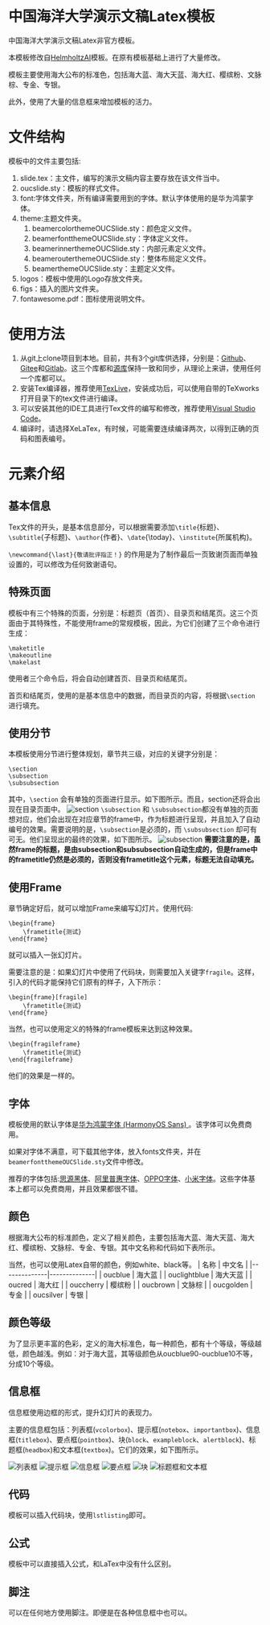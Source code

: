 # 中国海洋大学演示文稿Latex模板

中国海洋大学演示文稿Latex非官方模板。

本模板修改自[HelmholtzAI](https://github.com/Helmholtz-AI-Energy/beamer-template)模板。在原有模板基础上进行了大量修改。

模板主要使用海大公布的标准色，包括海大蓝、海大天蓝、海大红、樱缤粉、文脉棕、专金、专银。

此外，使用了大量的信息框来增加模板的活力。

# 文件结构

模板中的文件主要包括:

1. slide.tex：主文件，编写的演示文稿内容主要存放在该文件当中。
2. oucslide.sty：模板的样式文件。
3. font:字体文件夹，所有编译需要用到的字体。默认字体使用的是华为鸿蒙字体。
4. theme:主题文件夹。
    1. beamercolorthemeOUCSlide.sty：颜色定义文件。
    2. beamerfontthemeOUCSlide.sty：字体定义文件。
    3. beamerinnerthemeOUCSlide.sty：内部元素定义文件。
    4. beamerouterthemeOUCSlide.sty：整体布局定义文件。
    5. beamerthemeOUCSlide.sty：主题定义文件。
5. logos：模板中使用的Logo存放文件夹。
6. figs：插入的图片文件夹。
7. fontawesome.pdf：图标使用说明文件。

# 使用方法
1. 从git上clone项目到本地。目前，共有3个git库供选择，分别是：[Github](https://github.com/dryangyq/ouc-slide-latex-template.git)、[Gitee](https://gitee.com/dryangyq/ouc-slide-latex-template.git)和[Gitlab](https://gitlab.com/dryangyq/ouc-slide-latex-template.git)。这三个库都和[源库](https://git.yangyq.net/laoyang/ouc-slide-latex-template.git)保持一致和同步，从理论上来讲，使用任何一个库都可以。
2. 安装Tex编译器，推荐使用[TexLive](https://tug.org/texlive/)，安装成功后，可以使用自带的TeXworks打开目录下的tex文件进行编译。
3. 可以安装其他的IDE工具进行Tex文件的编写和修改，推荐使用[Visual Studio Code](https://code.visualstudio.com/)。
4. 编译时，请选择XeLaTex，有时候，可能需要连续编译两次，以得到正确的页码和图表编号。

# 元素介绍
## 基本信息
Tex文件的开头，是基本信息部分，可以根据需要添加`\title`{标题}、`\subtitle`{子标题}、`\author`{作者}、`\date`{\today}、`\institute`{所属机构}。

`\newcommand{\last}{敬请批评指正！}` 的作用是为了制作最后一页致谢页面而单独设置的，可以修改为任何致谢语句。

## 特殊页面

模板中有三个特殊的页面，分别是：标题页（首页）、目录页和结尾页。这三个页面由于其特殊性，不能使用frame的常规模板，因此，为它们创建了三个命令进行生成：

```
\maketitle
\makeoutline
\makelast
```
使用者三个命令后，将会自动创建首页、目录页和结尾页。

首页和结尾页，使用的是基本信息中的数据，而目录页的内容，将根据`\section`进行填充。

## 使用分节

本模板使用分节进行整体规划，章节共三级，对应的关键字分别是：
```
\section
\subsection
\subsubsection
```
其中，`\section` 会有单独的页面进行显示。如下图所示。而且，section还将会出现在目录页面中。
![section](/figs/fig01.png )
`\subsection` 和 `\subsubsection`都没有单独的页面想对应，他们会出现在对应章节的frame中，作为标题进行呈现，并且加入了自动编号的效果。需要说明的是，`\subsection`是必须的，而 `\subsubsection` 却可有可无。他们呈现出的最终的效果，如下图所示。
![subsection](/figs/fig02.png)
**需要注意的是，虽然frame的标题，是由subsection和subsubsection自动生成的，但是frame中的frametitle仍然是必须的，否则没有frametitle这个元素，标题无法自动填充。**

## 使用Frame
章节确定好后，就可以增加Frame来编写幻灯片。使用代码:
```
\begin{frame}
    \frametitle{测试}
\end{frame}
```
就可以插入一张幻灯片。

需要注意的是：如果幻灯片中使用了代码块，则需要加入关键字`fragile`。这样，引入的代码才能保持它们原有的样子，入下所示：
```
\begin{frame}[fragile]
    \frametitle{测试}
\end{frame}
```
当然，也可以使用定义的特殊的frame模板来达到这种效果。
```
\begin{fragileframe}
    \frametitle{测试}
\end{fragileframe}
```
他们的效果是一样的。

## 字体
模板使用的默认字体是[华为鸿蒙字体 (HarmonyOS Sans) ](https://developer.harmonyos.com/cn/docs/design/font-0000001157868583)。该字体可以免费商用。

如果对字体不满意，可下载其他字体，放入fonts文件夹，并在`beamerfontthemeOUCSlide.sty`文件中修改。

推荐的字体包括:[思源黑体](https://github.com/adobe-fonts/source-han-sans)、[阿里普惠字体](https://alibabafont.taobao.com/wow/alibabafont/act/alifont)、[OPPO字体](https://www.thosefree.com/oppo-sans)、[小米字体](https://web.vip.miui.com/page/info/mio/mio/detail?postId=33935854)。这些字体基本上都可以免费商用，并且效果都很不错。

## 颜色
根据海大公布的标准颜色，定义了相关颜色，主要包括海大蓝、海大天蓝、海大红、樱缤粉、文脉棕、专金、专银。其中文名称和代码如下表所示。

当然，也可以使用Latex自带的颜色，例如white、black等。
| 名称  | 中文名 |
|--------------|--------------|
| oucblue      | 海大蓝          |
| ouclightblue | 海大天蓝         |
| oucred       | 海大红          |
| ouccherry    | 樱缤粉          |
| oucbrown     | 文脉棕          |
| oucgolden    | 专金           |
| oucsilver    | 专银           |

## 颜色等级
为了显示更丰富的色彩，定义的海大标准色，每一种颜色，都有十个等级，等级越低，颜色越浅。例如：对于海大蓝，其等级颜色从oucblue90-oucblue10不等，分成10个等级。

## 信息框
信息框使用边框的形式，提升幻灯片的表现力。

主要的信息框包括：列表框(`vcolorbox`)、提示框(`notebox`、`importantbox`)、信息框(`titlebox`)、要点框(`pointbox`)、块(`block`、`exampleblock`、`alertblock`)、标题框(`headbox`)和文本框(`textbox`)。它们的效果，如下图所示。

![列表框](/figs/fig03.png)
![提示框](/figs/fig04.png)
![信息框](/figs/fig05.png)
![要点框](/figs/fig06.png)
![块](/figs/fig07.png)
![标题框和文本框](/figs/fig08.png)

## 代码

模板可以插入代码块，使用`lstlisting`即可。

## 公式
模板中可以直接插入公式，和LaTex中没有什么区别。

## 脚注
可以在任何地方使用脚注。即便是在各种信息框中也可以。